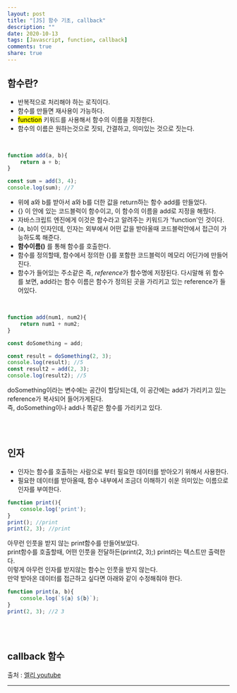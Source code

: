 ```yaml
---
layout: post
title: "[JS] 함수 기초, callback"
description: ""
date: 2020-10-13
tags: [Javascript, function, callback]
comments: true
share: true
---
```


## 함수란?

* 반복적으로 처리해야 하는 로직이다.
* 함수를 만들면 재사용이 가능하다.
* <mark>function</mark> 키워드를 사용해서 함수의 이름을 지정한다.
* 함수의 이름은 원하는것으로 짓되, 간결하고, 의미있는 것으로 짓는다.

<br>

```javascript
function add(a, b){
    return a + b;
}

const sum = add(3, 4); 
console.log(sum); //7
```
* 위에 a와 b를 받아서 a와 b를 더한 값을 return하는 함수 add를 만들었다.
* {} 이 안에 있는 코드블럭이 함수이고, 이 함수의 이름을 add로 지정을 해줬다.
* 자바스크립트 엔진에게 이것은 함수라고 알려주는 키워드가 'function'인 것이다.
* (a, b)이 인자인데, 인자는 외부에서 어떤 값을 받아올때 코드블럭안에서 접근이 가능하도록 해준다.
* <strong>함수이름()</strong> 를 통해 함수를 호출한다.
* 함수를 정의할때, 함수에서 정의한 {}를 포함한 코드블럭이 메모리 어딘가에 만들어진다.
* 함수가 들어있는 주소같은 즉, *reference*가 함수명에 저장된다.
    다시말해 위 함수를 보면, add라는 함수 이름은 함수가 정의된 곳을 가리키고 있는 reference가 들어있다.

<br>


```javascript
function add(num1, num2){
    return num1 + num2;
}

const doSomething = add;

const result = doSomething(2, 3);
console.log(result); //5
const result2 = add(2, 3);
console.log(result2); //5
```
doSomething이라는 변수에는 공간이 할당되는데, 이 공간에는 add가 가리키고 있는 reference가 복사되어 들어가게된다.<br>
즉, doSomething이나 add나 똑같은 함수를 가리키고 있다.

<br>
<br>


## 인자

* 인자는 함수를 호출하는 사람으로 부터 필요한 데이터를 받아오기 위해서 사용한다.
* 필요한 데이터를 받아올때, 함수 내부에서 조금더 이해하기 쉬운 의미있는 이름으로 인자를 부여한다.

```javascript
function print(){
    console.log('print');
}
print(); //print
print(2, 3); //print
```
아무런 인풋을 받지 않는 print함수를 만들어보았다.<br>
print함수를 호출할때, 어떤 인풋을 전달하든(print(2, 3);) print라는 텍스트만 출력한다.<br>
이렇게 아무런 인자를 받지않는 함수는 인풋을 받지 않는다.<br>
만약 받아온 데이터를 접근하고 싶다면 아래와 같이 수정해줘야 한다.

```javascript
function print(a, b){
    console.log(`${a} ${b}`);
}
print(2, 3); //2 3
```

<br>
<br>


## callback 함수


<p class="reference-txt">출처 : 
    <a href="https://youtu.be/-cAPq25P-68" target="_blankd">엘리 youtube</a>
</p>

--- 
